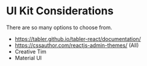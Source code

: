 # UI Kit Considerations

There are so many options to choose from.

- https://tabler.github.io/tabler-react/documentation/
- https://cssauthor.com/reactjs-admin-themes/ (All)
- Creative Tim
- Material UI

